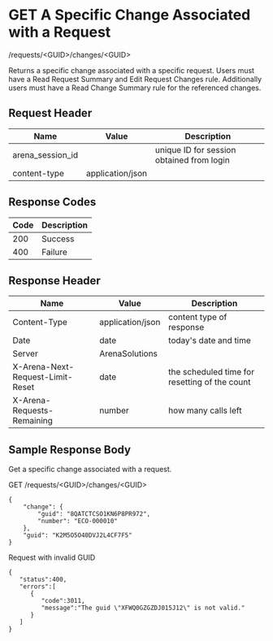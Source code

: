 # GET A Specific Change Associated with a Request


/requests/&lt;GUID&gt;/changes/&lt;GUID&gt;

Returns a specific change associated with a specific request. Users must have a Read Request Summary and  Edit Request Changes rule. Additionally users must have a  Read Change Summary rule for the referenced changes.

## Request Header

| Name<br> | Value<br> | Description<br> |
|  --- |  --- |  --- | 
| arena_session_id<br> |   | unique ID for session obtained from login<br> |
| content\-type<br> | application/json<br> |   |

## Response Codes

| Code<br> | Description<br> |
|  --- |  --- | 
| 200<br> | Success<br> |
| 400<br> | Failure<br> |

## Response Header

| Name<br> | Value<br> | Description<br> |
|  --- |  --- |  --- | 
| Content\-Type<br> | application/json<br> | content type of response<br> |
| Date<br> | date<br> | today's date and time<br> |
| Server<br> | ArenaSolutions<br> |   |
| X\-Arena\-Next\-Request\-Limit\-Reset<br> | date<br> | the scheduled time for resetting of the count<br> |
| X\-Arena\-Requests\-Remaining<br> | number<br> | how many calls left<br> |

## Sample Response Body
Get a specific change associated with a request.



GET /requests/&lt;GUID&gt;/changes/&lt;GUID&gt;

```
{
    "change": {
        "guid": "8QATCTCSO1KN6P8PR972",
        "number": "ECO-000010"
    },
    "guid": "K2M5O5O40DVJ2L4CF7F5"
}
```
Request with invalid GUID

```
{  
   "status":400,
   "errors":[  
      {  
         "code":3011,
         "message":"The guid \"XFWQ0GZGZDJ015J12\" is not valid."
      }
   ]
}
```
